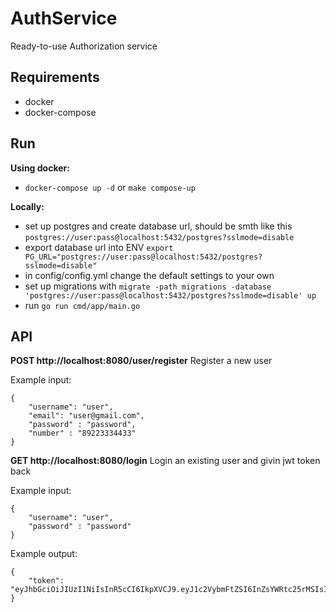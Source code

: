 # AuthService
Ready-to-use Authorization service 

## Requirements
- docker
- docker-compose

## Run
**Using docker:**
- ```docker-compose up -d``` or ```make compose-up```

**Locally:**
- set up postgres and create database url, should be smth like this ```postgres://user:pass@localhost:5432/postgres?sslmode=disable```
- export database url into ENV ```export PG_URL="postgres://user:pass@localhost:5432/postgres?sslmode=disable" ```
- in config/config.yml change the default settings to your own
- set up migrations with ```migrate -path migrations -database 'postgres://user:pass@localhost:5432/postgres?sslmode=disable' up``` 
- run ```go run cmd/app/main.go```

## API

**POST http://localhost:8080/user/register**
Register a new user

Example input:
```
{
    "username": "user",
    "email": "user@gmail.com",
    "password" : "password",
    "number" : "89223334433"
}
```
**GET http://localhost:8080/login**
Login an existing user and givin jwt token back

Example input:
```
{
    "username": "user",
    "password" : "password"
}
```

Example output:
```
{
    "token": "eyJhbGciOiJIUzI1NiIsInR5cCI6IkpXVCJ9.eyJ1c2VybmFtZSI6InZsYWRtc25rMSIsImVtYWlsIjoidnl1bW9pc2VlbmtvdjFAZ21haWwuY29tIiwiZXhwIjoxNjc4MzIwNDcxfQ.qVkxUFHK7rUajhEHvR81I8q1B_II_bkC92lpO0ulzbI"
}
```

